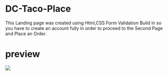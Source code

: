 # DC-Taco-Place
This Landing page was created using Html,CSS
Form Validation Build in so you have to create an account fully in order to proceed to the Second Page and Place an Order. 
# preview
![](./images/taco.gif)
